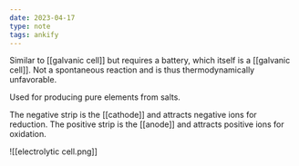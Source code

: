 ```yaml
---
date: 2023-04-17
type: note
tags: ankify
---
```


Similar to [[galvanic cell]] but requires a battery, which itself is a [[galvanic cell]]. Not a spontaneous reaction and is thus thermodynamically unfavorable.

Used for producing pure elements from salts.

The negative strip is the [[cathode]] and attracts negative ions for reduction.
The positive strip is the [[anode]] and attracts positive ions for oxidation.

![[electrolytic cell.png]]

